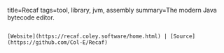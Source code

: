 title=Recaf
tags=tool, library, jvm, assembly
summary=The modern Java bytecode editor.
~~~~~~

[Website](https://recaf.coley.software/home.html) | [Source](https://github.com/Col-E/Recaf)

